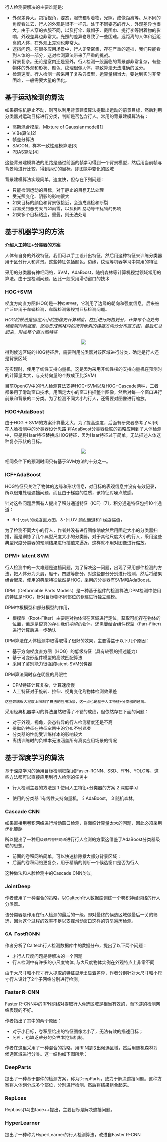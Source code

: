 行人检测要解决的主要难题是:
* 外观差异大。包括视角，姿态，服饰和附着物，光照，成像距离等。从不同的角度看过去，行人的外观是很不一样的。处于不同姿态的行人，外观差异也很大。由于人穿的衣服不同，以及打伞、戴帽子、戴围巾、提行李等附着物的影响，外观差异也非常大。光照的差异也导致了一些困难。远距离的人体和近距离的人体，在外观上差别也非常大。
* 遮挡问题。在很多应用场景中，行人非常密集，存在严重的遮挡，我们只能看到人体的一部分，这对检测算法带来了严重的挑战。
* 背景复杂。无论是室内还是室外，行人检测一般面临的背景都非常复杂，有些物体的外观和形状、颜色、纹理很像人体，导致算法无法准确的区分。
* 检测速度。行人检测一般采用了复杂的模型，运算量相当大，要达到实时非常困难，一般需要大量的优化。


## 基于运动检测的算法

如果摄像机静止不动，则可以利用背景建模算法提取出运动的前景目标，然后利用分类器对运动目标进行分类，判断是否包含行人。常用的背景建模算法有：  

* 高斯混合模型，Mixture of Gaussian model[1]
* ViBe算法[2]
* 帧差分算法
* SACON，样本一致性建模算法[3]
* PBAS算法[4] 

这些背景建模算法的思路是通过前面的帧学习得到一个背景模型，然后用当前帧与背景帧进行比较，得到运动的目标，即图像中变化的区域

背景建模算法实现简单，速度快，但存在下列问题：

* 只能检测运动的目标，对于静止的目标无法处理
* 受光照变化、阴影的影响很大
* 如果目标的颜色和背景很接近，会造成漏检和断裂
* 容易受到恶劣天气如雨雪，以及树叶晃动等干扰物的影响
* 如果多个目标粘连，重叠，则无法处理

## 基于机器学习的方法

**介绍人工特征+分类器的方案** 

人体有自身的外观特征，我们可以手工设计出特征，然后用这种特征来训练分类器用于区分行人和背景。这些特征包括颜色，边缘，纹理等机器学习中常用的特征  

采用的分类器有神经网络，SVM，AdaBoost，随机森林等计算机视觉领域常用的算法。由于是检测问题，因此一般采用滑动窗口的技术  

### HOG+SVM

梯度方向直方图(HOG)是一种`边缘特征`，它利用了边缘的朝向和强度信息，后来被广泛应用于车辆检测，车牌检测等视觉目标检测问题。  

*HOG的做法是固定大小的图像先计算梯度，然后进行网格划分，计算每个点处的梯度朝向和强度，然后形成网格内的所有像素的梯度方向分分布直方图，最后汇总起来，形成整个直方图特征*  

<div align="center"> <img src="pic/HOG.jpg"/> </div>

得到候选区域的HOG特征后，需要利用分类器对该区域进行分类，确定是行人还是背景区域 

在实现时，使用了线性支持向量机，这是因为采用非线性核的支持向量机在预测时的计算量太大，与支持向量的个数成正比(SVM)

目前OpenCV中的行人检测算法支持HOG+SVM以及HOG+Cascade两种，二者都采用了滑动窗口技术，用固定大小的窗口扫描整个图像，然后对每一个窗口进行前景和背景的二分类。为了检测不同大小的行人，还需要对图像进行缩放。  



### HOG+AdaBoost
由于HOG + SVM的方案计算量太大，为了提高速度，后面有研究者参考了VJ[6]在人脸检测中的分类器设计思路 将AdaBoost分类器级联的策略应用到了人体检测中，只是将Haar特征替换成HOG特征，因为Haar特征过于简单，无法描述人体这种复杂形状的目标。

<div align="center"> <img src="pic/Haar.png"/> </div>

相同条件下的预测时间只有基于SVM方法的十分之一。 


### ICF+AdaBoost

HOG特征只关注了物体的边缘和形状信息，对目标的表观信息并没有有效记录，所以很难处理遮挡问题，而且由于梯度的性质，该特征对噪点敏感。   

针对这些问题后面有人提出了积分通道特征（ICF）[7]，积分通道特征包括10个通道： 

* 6 个方向的梯度直方图，3 个LUV 颜色通道和1 梯度幅值， 

为了检测不同大小的行人，作者并没有进行图像缩放然后用固定大小的分类器扫描，而是训练了几个典型尺度大小的分类器，对于其他尺度大小的行人，采用这些典型尺度分类器的预测结果进行插值来逼近，这样就不用对图像进行缩放。


### DPM+ latent SVM

行人检测中的一大难题是遮挡问题，为了解决这一问题，出现了采用部件检测的方法，把人体分为头肩，躯干，四肢等部分，对这些部分分别进行检测，然后将结果组合起来，使用的典型特征依然是HOG，采用的分类器有SVM和AdaBoost。  


DPM（Deformable Parts Models）是一种基于组件的检测算法,DPM检测中使用的特征是HOG，针对目标物不同部位的组建进行独立建模。  

DPM中根模型和部分模型的作用，  
* 根模型（Root-Filter）主要是对物体潜在区域进行定位，获取可能存在物体的位置，但是是否真的存在我们期望的物体，还需要结合组件模型（Part-Filter）进行计算后进一步确认  

DPM算法在人体检测中取得取得了很好的效果，主要得益于以下几个原因： 
* 基于方向梯度直方图（HOG）的低级特征（具有较强的描述能力）
* 基于可变形组件模型的高效匹配算法
* 采用了鉴别能力很强的latent-SVM分类器  

DPM算法同时存在明显的局限性
* DPM特征计算复杂，计算速度慢
* 人工特征对于旋转、拉伸、视角变化的物体检测效果差 

`这些弊端很大程度上限制了算法的应用场景，这一点也是基于人工特征+分类器的通病。`


采用经典机器学习的算法虽然取得了不错的成绩，但依然存在下面的问题：  
* 对于外观，视角，姿态各异的行人检测精度还是不高
* 提取的特征在特征空间中的分布不够紧凑
* 分类器的性能受训练样本的影响较大
* 离线训练时的负样本无法涵盖所有真实应用场景的情况  


## 基于深度学习的算法

基于深度学习的通用目标检测框架,如Faster-RCNN、SSD、FPN、YOLO等，这些方法都可以直接应用到行人检测的任务中 



* 行人检测主要的方法是 1 使用人工特征+分类器的方案  2  深度学习 

* 使用的分类器 1有线性支持向量机， 2 AdaBoost， 3 随机森林。  


### Cascade CNN  

如果直接用卷积网络进行滑动窗口检测，将面临计算量太大的问题，因此必须采用优化策略   

所以提出了一种用`级联的卷积网络`进行行人检测的方案这借鉴了AdaBoost分类器级联的思想。  

* 前面的卷积网络简单，可以快速排除掉大部分背景区域： 
* 后面的卷积网络更复杂，用于精确的判断一个候选窗口是否为行人

这种做法和人脸检测中的Cascade CNN类似。


### JointDeep 

作者使用了一种混合的策略，以Caltech行人数据库训练一个卷积神经网络的行人分类器。  

该分类器是作用在行人检测的最后的一级，即对最终的候选区域做最后一关的筛选，因为这个过程的效率不足以支撑滑动窗口这样的穷举遍历检测。
 
### SA-FastRCNN 

作者分析了Caltech行人检测数据库中的数据分布，提出了以下两个问题：
* 才行人尺度问题是待解决的一个问题
* 行人检测中有许多的小尺度物体, 与大尺度物体实例在外观特点上非常不同

由于大尺寸和小尺寸行人提取的特征显示出显着差异，作者分别针对大尺寸和小尺寸行人设计了2个子网络分别进行检测。


### Faster R-CNN  

Faster R-CNN中的RPN网络对提取行人候选区域是相当有效的，而下游的检测网络表现的不好。

作者指出了其中的两个原因：
* 对于小目标，卷积层给出的特征图像太小了，无法有效的描述目标； 
* 另外，也缺乏难分的负样本挖掘机制。

作者在这里采用了一种混合的策略，用RPN提取出候选区域，然后用随机森林对候选区域进行分类。这一结构如下图所示：


### DeepParts 

提出了一种基于部件的检测方案，称为DeepParts，致力于解决遮挡问题。这种方案将人体划分成多个部位，分别进行检测，然后将结果组合起来。


### RepLoss  

RepLoss[14]由face++提出，主要目标是解决遮挡问题。

### HyperLearner 

提出了一种称为HyperLearner的行人检测算法，改进自Faster R-CNN   


